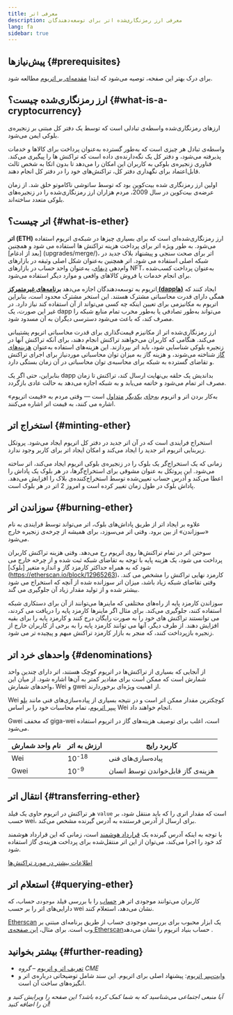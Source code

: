 ```yaml
---
title: معرفی اتر
description: معرفی ارز رمزنگاری‌شده اتر برای توسعه‌دهندگان
lang: fa
sidebar: true
---
```


## پیش‌نیازها {#prerequisites}

برای درک بهتر این صفحه،‌ توصیه می‌شود که ابتدا [مقدمه‌ای بر اتریوم](/developers/docs/intro-to-ethereum/) مطالعه شود.

## ارز رمزنگاری‌شده چیست؟ {#what-is-a-cryptocurrency}

ارزهای رمزنگاری‌شده واسطه‌ی تبادلی است که توسط یک دفتر کل مبتنی بر زنجیره‌ی بلوکی ایمن می‌شود.

واسطه‌ی تبادل هر چیزی است که به‌طور گسترده به‌عنوان پرداخت برای کالاها و خدمات پذیرفته می‌شود، و دفتر کل یک نگه‌دارنده‌ی داده است که تراکنش ها را پیگیری می‌کند. فناوری زنجیره‌ی بلوکی به کاربران این امکان را می‌دهد تا بدون اتکا به شخص ثالث قابل‌اعتماد برای نگهداری دفتر کل، تراکنش‌های خود را در دفتر کل انجام دهند.

اولین ارز رمزنگاری شده بیت‌کوین بود که توسط ساتوشی ناکاموتو خلق شد. از زمان عرضه‌ی بیت‌کوین در سال 2009، مردم هزاران ارز رمزنگاری‌شده را در زنجیره‌های بلوکی متعدد ساخته‌اند.

## اتر چیست؟ {#what-is-ether}

**اتر (ETH)** ارز رمزنگاری‌شده‌ای است که برای بسیاری چیزها در شبکه‌ی اتریوم استفاده می‌شود. به طور ویژه اتر برای پرداخت هزینه تراکنش ها استفاده می شود و همچنین [بعد از ادغام] (upgrades/merge/)، اتر برای صحت سنجی و پیشنهاد بلاک جدید در شبکه اصلی استفاده می شود. اتر همچنین به‌عنوان شکل اصلی وثیقه در بازارهای وام‌دهی [دیفای](/defi)، به‌عنوان واحد حساب در بازارهای NFT، به‌عنوان پرداخت کسب‌شده برای انجام خدمات یا فروش کالاهای واقعی و موارد دیگر استفاده می‌شود.

اتریوم به توسعه‌دهندگان اجازه می‌دهد [**برنامه‌های غیرمتمرکز (dappها)**](/developers/docs/dapps) ایجاد کنند که همگی دارای قدرت محاسباتی مشترک هستند. این استخر مشترک محدود است، بنابراین اتریوم به مکانیزمی برای تعیین اینکه چه کسی می‌تواند از آن استفاده کند نیاز دارد. در غیر این صورت، یک dapp می‌تواند به‌طور تصادفی یا به‌طور مخرب تمام منابع شبکه را مصرف کند، که باعث می‌شود دسترسی دیگران به آن مسدود شود.

ارز رمزنگاری‌شده اتر از مکانیزم قیمت‌گذاری برای قدرت محاسباتی اتریوم پشتیبانی می‌کند. هنگامی که کاربران می‌خواهند تراکنش انجام دهند، برای آنکه تراکنش آنها در زنجیره بلوکی شناسایی شود، باید اتر بپردازند. این هزینه‌های استفاده به‌عنوان [هزینه‌های گاز](/developers/docs/gas/) شناخته می‌شوند، و هزینه گاز به میزان توان محاسباتی موردنیاز برای اجرای تراکنش و تقاضای گسترده به شبکه برای محاسبه‌ی توان محاسباتی در آن زمان بستگی دارد.

بنابراین، حتی اگر یک dapp بداندیش یک حلقه بی‌نهایت ارسال کند، تراکنش تا زمان مصرف اتر تمام می‌شود و خاتمه می‌یابد و به شبکه اجازه می‌دهد به حالت عادی بازگردد.

به‌کار بردن اتر و اتریوم [به‌جای](https://www.reuters.com/article/us-crypto-currencies-lending-insight-idUSKBN25M0GP#:~:text=price%20of%20ethereum) [یکدیگر](https://abcnews.go.com/Business/bitcoin-slumps-week-low-amid-renewed-worries-chinese/story?id=78399845#:~:text=cryptocurrencies%20including%20ethereum) [متداول](https://www.cnn.com/2021/03/14/tech/nft-art-buying/index.html#:~:text=price%20of%20ethereum) است — وقتی مردم به «قیمت اتریوم» اشاره می کنند، به قیمت اتر اشاره می‌کنند.

## استخراج اتر {#minting-ether}

استخراج فرایندی است که در آن اتر جدید در دفتر کل اتریوم ایجاد می‌شود. پروتکل زیربنایی اتریوم اتر جدید را ایجاد می‌کند و امکان ایجاد اتر برای کاربر وجود ندارد.

زمانی که یک استخراج‌گر یک بلوک را در زنجیره‌‌ی بلوکی اتریوم ایجاد می‌کند، اتر ساخته می‌شود. این پروتکل به عنوان مشوقی برای استخراج‌گرها، در هر بلوک یک پاداش را اعطا می‌کند و آدرس حساب تعیین‌شده توسط استخراج‌کننده‌ی بلاک را افزایش می‌دهد. پاداش بلوک در طول زمان تغییر کرده است و امروز 2 اتر در هر بلوک است.

## سوزاندن اتر {#burning-ether}

علاوه بر ایجاد اتر از طریق پاداش‌های بلوک، اتر می‌تواند توسط فرایندی به نام «سوزاندن» از بین برود. وقتی اتر می‌سوزد، برای همیشه از چرخه‌ی زنجیره خارج می‌شود.

سوختن اتر در تمام تراکنش‌ها روی اتریوم رخ می‌دهد. وقتی هزینه تراکنش کاربران پرداخت می شود، یک هزینه پایه با توجه به تقاضای شبکه ثبت شده و از چرخه خارج می شود که به همراه حداکثر کارمزد گاز و اندازه متغیر [بلوک] (https://etherscan.io/block/12965263)، کارمزد نهایی تراکنش را مشخص می کند. وقتی تقاضای شبکه زیاد باشد، میزان اتر سوزانده شده از آنچه که استخراج می شود بیشتر شده و از تولید مقدار زیاد آن جلوگیری می گند.

سوزاندن کارمزد پایه از راه‌های مختلفی که ماینرها می‌توانند از آن برای دستکاری شبکه استفاده کنند، جلوگیری می‌کند. برای مثال اگر ماینرها کارمزد پایه را دریافت می کردند، می توانستند تراکنش های خود را به صورت رایگان درج کنند و کارمزد پایه را برای بقیه افزایش دهند. از طرف دیگر، آنها می توانند کارمزد پایه را به برخی از کاربران خارج از زنجیره بازپرداخت کنند، که منجر به بازار کارمزد تراکنش مبهم و پیچیده تر می شود.

## واحدهای خرد اتر {#denominations}

از آنجایی که بسیاری از تراکنش‌ها در اتریوم کوچک هستند، اتر دارای چندین واحد شمارش است که ممکن است برای مقادیر کمتر به آن‌ها اشاره شود. از میان این واحدهای شمارش، Wei و gwei از اهمیت ویژه‌ای برخوردارند.

Wei کوچکترین مقدار ممکن اتر است و در نتیجه بسیاری از پیاده‌سازی‌های فنی مانند [یلو پیپر اتریوم](https://ethereum.github.io/yellowpaper/paper.pdf)، تمام محاسبات خود را بر اساس Wei انجام خواهند داد.

Gwei که مخفف giga-wei است، اغلب برای توصیف هزینه‌های گاز در اتریوم استفاده می‌شود.

| نام واحد شمارش | ارزش به اتر      | کاربرد رایج                        |
| -------------- | ---------------- | ---------------------------------- |
| Wei            | 10<sup>-18</sup> | پیاده‌سازی‌های فنی                 |
| Gwei           | 10<sup>-9</sup>  | هزینه‌ی گاز قابل‌خواندن توسط انسان |

## انتقال اتر {#transferring-ether}

هر تراکنش در اتریوم حاوی یک فیلد `value` است که مقدار اتری را که باید منتقل شود، بر حسب wei، برای ارسال از آدرس فرستنده به آدرس گیرنده مشخص می‌کند.

با توجه به اینکه آدرس گیرنده یک [قرارداد هوشمند](/developers/docs/smart-contracts/) است، زمانی که این قرارداد هوشمند کد خود را اجرا می‌کند، می‌توان از این اتر منتقل‌شده برای پرداخت هزینه‌ی گاز استفاده شود.

[اطلاعات بیشتر در مورد تراکنش‌ها](/developers/docs/transactions/)

## استعلام اتر {#querying-ether}

کاربران می‌توانند موجودی اتر هر [حساب](/developers/docs/accounts/) را با بررسی فیلد `موجودی` حساب، که دارایی‌های اتر را بر حسب wei نشان می‌دهد، استعلام کنند.

[Etherscan](https://etherscan.io) یک ابزار محبوب برای بررسی موجودی حساب از طریق برنامه‌ای مبتنی بر وب است. برای مثال، [این صفحه‌ی Etherscan‏](https://etherscan.io/address/0xde0b295669a9fd93d5f28d9ec85e40f4cb697bae) حساب بنیاد اتریوم را نشان می‌دهد.

## بیشتر بخوانید {#further-reading}

- [تعریف اتر و اتریوم](https://www.cmegroup.com/education/courses/introduction-to-ether/defining-ether-and-ethereum.html) – _گروه CME‏_
- [وایت‌پیپر اتریوم](/whitepaper/): پیشنهاد اصلی برای اتریوم. این سند شامل توضیحاتی درباره‌ی اتر و انگیزه‌های ساخت آن است.

_آیا منبعی اجتماعی می‌شناسید که به شما کمک کرده باشد؟ این صفحه را ویرایش کنید و آن را اضافه کنید!_
